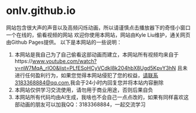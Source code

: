 # onlv.github.io
网站包含很大声的声音以及高频闪烁动画，所以请谨慎点击播放器下的奇怪小窗口
一个在线的，偷看视频的网站
欢迎你使用本网站，网站由Kyle Liu维护，通关网页由Github Pages提供。
以下是本网站的一些说明：
1. 本网站是我自己为了自己偷看这部动画而建立，本网站所有视频均来自于https://www.youtube.com/watch?v=nW7MqA_rIO0&list=PLfESoHCyVCdkI8k204hbX8Ugd5KpvY3hN
且未进行任何盈利行为，如果您觉得本网站侵犯了您的权益，请联系3183368884@qq.com,我会于24小时内回复您并将本站内容删除
2. 本网站仅供学习交流使用，请勿用于商业用途，否则后果自负
3. 本网站所有代码均由AI生成，我啥也不会自己一点点改的，如果有同样喜欢这部动画的朋友可以加我QQ：3183368884，一起交流学习